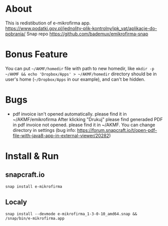 # About
This is redistibution of e-mikrofirma app. https://www.podatki.gov.pl/jednolity-plik-kontrolny/jpk_vat/aplikacje-do-pobrania/
Snap repo https://github.com/bademux/emikrofirma-snap

# Bonus Feature
You can put ```~/AKMF/homedir``` file with path to new homedir, like ```mkdir -p ~/AKMF && echo 'Dropbox/Apps' > ~/AKMF/homedir```
directory should be in user's home (```~/Dropbox/Apps``` in our example), and can't be hidden.

# Bugs
- pdf invoice isn't opened automatically. please find it in ~/AKMF/emikrofirma
After klicking  "Drukuj" please find generaded PDF in pdf invoice not opened. please find it in ~/AKMF. You can change directory in settings (bug info: https://forum.snapcraft.io/t/open-pdf-file-with-java8-app-in-external-viewer/20282)

# Install & Run 
## snapcraft.io
```snap install e-mikrofirma```
## Localy
```snap install --devmode e-mikrofirma_1-3-0-10_amd64.snap && /snap/bin/e-mikrofirma.app```

